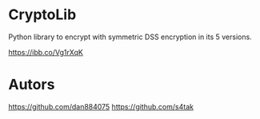 # CryptoLib

Python library to encrypt with symmetric DSS encryption in its 5 versions.

https://ibb.co/Vg1rXqK

# Autors

https://github.com/dan884075
https://github.com/s4tak
